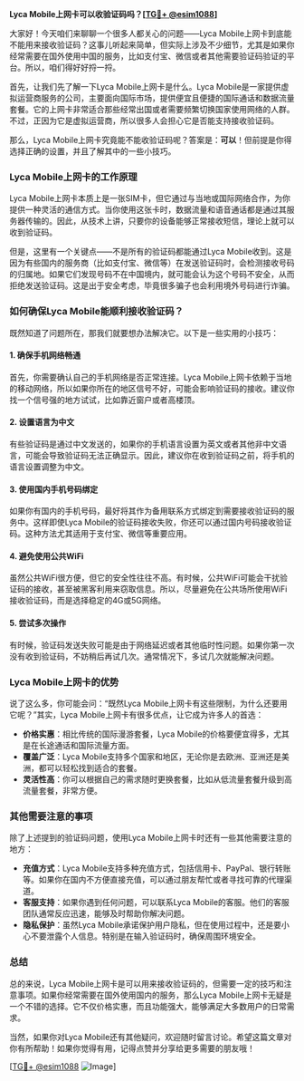 **Lyca Mobile上网卡可以收验证码吗？[[TG💪+ @esim1088](https://t.me/s/esim1088)]**

大家好！今天咱们来聊聊一个很多人都关心的问题——Lyca Mobile上网卡到底能不能用来接收验证码？这事儿听起来简单，但实际上涉及不少细节，尤其是如果你经常需要在国外使用中国的服务，比如支付宝、微信或者其他需要验证码验证的平台。所以，咱们得好好捋一捋。

首先，让我们先了解一下Lyca Mobile上网卡是什么。Lyca Mobile是一家提供虚拟运营商服务的公司，主要面向国际市场，提供便宜且便捷的国际通话和数据流量套餐。它的上网卡非常适合那些经常出国或者需要频繁切换国家使用网络的人群。不过，正因为它是虚拟运营商，所以很多人会担心它是否能支持接收验证码。

那么，Lyca Mobile上网卡究竟能不能收验证码呢？答案是：**可以**！但前提是你得选择正确的设置，并且了解其中的一些小技巧。

### Lyca Mobile上网卡的工作原理

Lyca Mobile上网卡本质上是一张SIM卡，但它通过与当地或国际网络合作，为你提供一种灵活的通信方式。当你使用这张卡时，数据流量和语音通话都是通过其服务器传输的。因此，从技术上讲，只要你的设备能够正常接收短信，理论上就可以收到验证码。

但是，这里有一个关键点——不是所有的验证码都能通过Lyca Mobile收到。这是因为有些国内的服务商（比如支付宝、微信等）在发送验证码时，会检测接收号码的归属地。如果它们发现号码不在中国境内，就可能会认为这个号码不安全，从而拒绝发送验证码。这是出于安全考虑，毕竟很多骗子也会利用境外号码进行诈骗。

### 如何确保Lyca Mobile能顺利接收验证码？

既然知道了问题所在，那我们就要想办法解决它。以下是一些实用的小技巧：

#### 1. 确保手机网络畅通
首先，你需要确认自己的手机网络是否正常连接。Lyca Mobile上网卡依赖于当地的移动网络，所以如果你所在的地区信号不好，可能会影响验证码的接收。建议你找一个信号强的地方试试，比如靠近窗户或者高楼顶。

#### 2. 设置语言为中文
有些验证码是通过中文发送的，如果你的手机语言设置为英文或者其他非中文语言，可能会导致验证码无法正确显示。因此，建议你在收到验证码之前，将手机的语言设置调整为中文。

#### 3. 使用国内手机号码绑定
如果你有国内的手机号码，最好将其作为备用联系方式绑定到需要接收验证码的服务中。这样即使Lyca Mobile的验证码接收失败，你还可以通过国内号码接收验证码。这种方法尤其适用于支付宝、微信等重要应用。

#### 4. 避免使用公共WiFi
虽然公共WiFi很方便，但它的安全性往往不高。有时候，公共WiFi可能会干扰验证码的接收，甚至被黑客利用来窃取信息。所以，尽量避免在公共场所使用WiFi接收验证码，而是选择稳定的4G或5G网络。

#### 5. 尝试多次操作
有时候，验证码发送失败可能是由于网络延迟或者其他临时性问题。如果你第一次没有收到验证码，不妨稍后再试几次。通常情况下，多试几次就能解决问题。

### Lyca Mobile上网卡的优势

说了这么多，你可能会问：“既然Lyca Mobile上网卡有这些限制，为什么还要用它呢？”其实，Lyca Mobile上网卡有很多优点，让它成为许多人的首选：

- **价格实惠**：相比传统的国际漫游套餐，Lyca Mobile的价格要便宜得多，尤其是在长途通话和国际流量方面。
- **覆盖广泛**：Lyca Mobile支持多个国家和地区，无论你是去欧洲、亚洲还是美洲，都可以轻松找到适合的套餐。
- **灵活性高**：你可以根据自己的需求随时更换套餐，比如从低流量套餐升级到高流量套餐，非常方便。

### 其他需要注意的事项

除了上述提到的验证码问题，使用Lyca Mobile上网卡时还有一些其他需要注意的地方：

- **充值方式**：Lyca Mobile支持多种充值方式，包括信用卡、PayPal、银行转账等。如果你在国内不方便直接充值，可以通过朋友帮忙或者寻找可靠的代理渠道。
- **客服支持**：如果你遇到任何问题，可以联系Lyca Mobile的客服。他们的客服团队通常反应迅速，能够及时帮助你解决问题。
- **隐私保护**：虽然Lyca Mobile承诺保护用户隐私，但在使用过程中，还是要小心不要泄露个人信息。特别是在输入验证码时，确保周围环境安全。

### 总结

总的来说，Lyca Mobile上网卡是可以用来接收验证码的，但需要一定的技巧和注意事项。如果你经常需要在国外使用国内的服务，那么Lyca Mobile上网卡无疑是一个不错的选择。它不仅价格实惠，而且功能强大，能够满足大多数用户的日常需求。

当然，如果你对Lyca Mobile还有其他疑问，欢迎随时留言讨论。希望这篇文章对你有所帮助！如果你觉得有用，记得点赞并分享给更多需要的朋友哦！

[[TG💪+ @esim1088](https://t.me/s/esim1088) ![Image](https://i.postimg.cc/4NQfJmqS/Snipaste-2025-05-13-00-14-12.png)]
